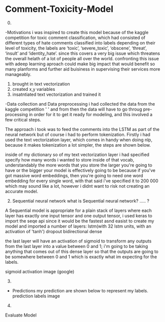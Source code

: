 # Comment-Toxicity-Model



0.
-Motivations
i was inspired to create this model because of the kaggle competition for toxic comment classification, which had consisted of different types of hate comments classified into labels depending on their level of toxicity, the labels are ‘toxic’, ‘severe_toxic’, ‘obscene’, ‘threat’, ‘insult’ and ‘identity_hate’. since this covers a very big issue which threatens the overall helath of a lot of people all over the world. confronting this issue with adeep learning  aproach could make big impact that would benefit so many planforms and further aid buisiness in supervising their services more manageably. 


1. brought in text vectorization 
2. created x,y variables 
3. insatntiated text vectorization and trained it
    

-Data collection and Data preprocessing
i had collected the data from the kaggle competition '  '  and from then the data will have to go throug pre-processing in order for it to get it ready for modeling, and this involved a few critical steps.

The approach i took was to feed the comments into the LSTM as part of the neural network but of course i had to perform tokenization. Firstly  i had used the text vectorization layer, which comes in handy when doing nlp, because it makes tokenization a lot simpler, the steps are shown below.

inside of my dictionary so of my text vectorization layer i had specified specify how many words i wanted to store inside of that vocab, understandably the more words that you store the larger you're going to have or the bigger your model is effectively going to be because if you've got massive word embeddings, then you're going to need one word embedding for every single word, with that said i've specified it to 200 000 which may sound like a lot, however i didnt want to risk not creating an accurate model.


2. Sequential neural network
what is Sequential neural network?
..... ?


A Sequential model is appropriate for a plain stack of layers where each layer has exactly one input tensor and one output tensor, i used keras to import the seqe api since it would be the fastest asnd easist to create my model and imported a number of layers:
lstm(with 32 lstm units, with an activation of 'tanh')
dropout 
bidirectional 
dense

the last layer will have an activation of sigmoid to transform any outputs from the last layer into a value between 0 and 1; i'm going to be taking anything that comes out of this dense layer so that the outputs are going to be somewhere between 0 and 1 which is exactly what im expecting for the labels.

sigmoid activation image (google)


3.
- Predictions
my prediction are shown below to represent my labels.
prediction labels image

4. 
 Evaluate Model
 



